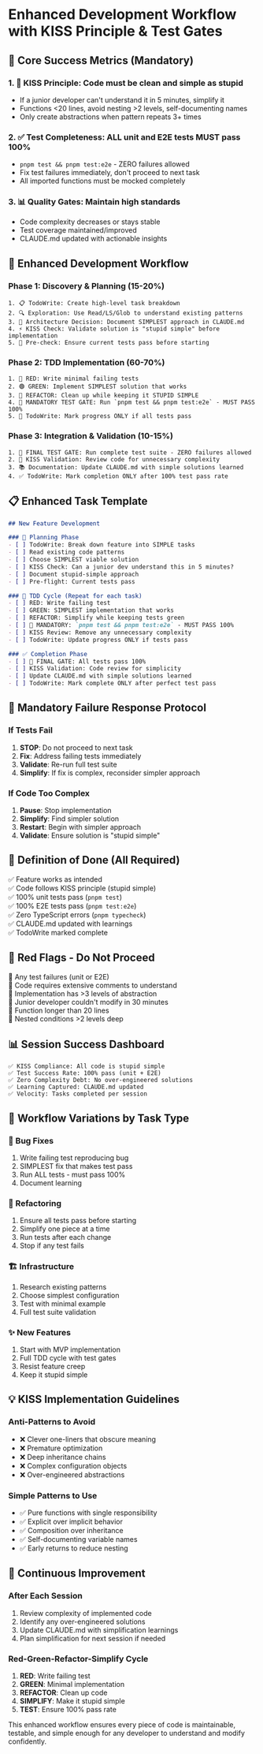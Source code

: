 # Enhanced Development Workflow with KISS Principle & Test Gates

## 🎯 Core Success Metrics (Mandatory)

### 1. **🧠 KISS Principle**: Code must be clean and simple as stupid
- If a junior developer can't understand it in 5 minutes, simplify it
- Functions <20 lines, avoid nesting >2 levels, self-documenting names
- Only create abstractions when pattern repeats 3+ times

### 2. **✅ Test Completeness**: ALL unit and E2E tests MUST pass 100%
- `pnpm test && pnpm test:e2e` - ZERO failures allowed
- Fix test failures immediately, don't proceed to next task
- All imported functions must be mocked completely

### 3. **📊 Quality Gates**: Maintain high standards
- Code complexity decreases or stays stable
- Test coverage maintained/improved
- CLAUDE.md updated with actionable insights

## 🚀 Enhanced Development Workflow

### **Phase 1: Discovery & Planning (15-20%)**
```
1. 📋 TodoWrite: Create high-level task breakdown
2. 🔍 Exploration: Use Read/LS/Glob to understand existing patterns
3. 🧭 Architecture Decision: Document SIMPLEST approach in CLAUDE.md
4. ⚡ KISS Check: Validate solution is "stupid simple" before implementation
5. 🧪 Pre-check: Ensure current tests pass before starting
```

### **Phase 2: TDD Implementation (60-70%)**
```
1. 🔴 RED: Write minimal failing tests
2. 🟢 GREEN: Implement SIMPLEST solution that works
3. 🔵 REFACTOR: Clean up while keeping it STUPID SIMPLE
4. 🧪 MANDATORY TEST GATE: Run `pnpm test && pnpm test:e2e` - MUST PASS 100%
5. 📝 TodoWrite: Mark progress ONLY if all tests pass
```

### **Phase 3: Integration & Validation (10-15%)**
```
1. 🧪 FINAL TEST GATE: Run complete test suite - ZERO failures allowed
2. 🧠 KISS Validation: Review code for unnecessary complexity
3. 📚 Documentation: Update CLAUDE.md with simple solutions learned
4. ✅ TodoWrite: Mark completion ONLY after 100% test pass rate
```

## 📋 Enhanced Task Template

```markdown
## New Feature Development

### 🎯 Planning Phase
- [ ] TodoWrite: Break down feature into SIMPLE tasks
- [ ] Read existing code patterns
- [ ] Choose SIMPLEST viable solution
- [ ] KISS Check: Can a junior dev understand this in 5 minutes?
- [ ] Document stupid-simple approach
- [ ] Pre-flight: Current tests pass

### 🔄 TDD Cycle (Repeat for each task)
- [ ] RED: Write failing test
- [ ] GREEN: SIMPLEST implementation that works
- [ ] REFACTOR: Simplify while keeping tests green
- [ ] 🧪 MANDATORY: `pnpm test && pnpm test:e2e` - MUST PASS 100%
- [ ] KISS Review: Remove any unnecessary complexity
- [ ] TodoWrite: Update progress ONLY if tests pass

### ✅ Completion Phase
- [ ] 🧪 FINAL GATE: All tests pass 100%
- [ ] KISS Validation: Code review for simplicity
- [ ] Update CLAUDE.md with simple solutions learned
- [ ] TodoWrite: Mark complete ONLY after perfect test pass
```

## 🚨 Mandatory Failure Response Protocol

### **If Tests Fail**
1. **STOP**: Do not proceed to next task
2. **Fix**: Address failing tests immediately
3. **Validate**: Re-run full test suite
4. **Simplify**: If fix is complex, reconsider simpler approach

### **If Code Too Complex**
1. **Pause**: Stop implementation
2. **Simplify**: Find simpler solution
3. **Restart**: Begin with simpler approach
4. **Validate**: Ensure solution is "stupid simple"

## 🎯 Definition of Done (All Required)

✅ Feature works as intended  
✅ Code follows KISS principle (stupid simple)  
✅ 100% unit tests pass (`pnpm test`)  
✅ 100% E2E tests pass (`pnpm test:e2e`)  
✅ Zero TypeScript errors (`pnpm typecheck`)  
✅ CLAUDE.md updated with learnings  
✅ TodoWrite marked complete  

## 🚨 Red Flags - Do Not Proceed

🚨 Any test failures (unit or E2E)  
🚨 Code requires extensive comments to understand  
🚨 Implementation has >3 levels of abstraction  
🚨 Junior developer couldn't modify in 30 minutes  
🚨 Function longer than 20 lines  
🚨 Nested conditions >2 levels deep  

## 📊 Session Success Dashboard

```
✅ KISS Compliance: All code is stupid simple
✅ Test Success Rate: 100% pass (unit + E2E)
✅ Zero Complexity Debt: No over-engineered solutions
✅ Learning Captured: CLAUDE.md updated
✅ Velocity: Tasks completed per session
```

## 🎯 Workflow Variations by Task Type

### **🐛 Bug Fixes**
1. Write failing test reproducing bug
2. SIMPLEST fix that makes test pass
3. Run ALL tests - must pass 100%
4. Document learning

### **🧹 Refactoring**
1. Ensure all tests pass before starting
2. Simplify one piece at a time
3. Run tests after each change
4. Stop if any test fails

### **🏗️ Infrastructure**
1. Research existing patterns
2. Choose simplest configuration
3. Test with minimal example
4. Full test suite validation

### **✨ New Features**
1. Start with MVP implementation
2. Full TDD cycle with test gates
3. Resist feature creep
4. Keep it stupid simple

## 💡 KISS Implementation Guidelines

### **Anti-Patterns to Avoid**
- ❌ Clever one-liners that obscure meaning
- ❌ Premature optimization
- ❌ Deep inheritance chains
- ❌ Complex configuration objects
- ❌ Over-engineered abstractions

### **Simple Patterns to Use**
- ✅ Pure functions with single responsibility
- ✅ Explicit over implicit behavior
- ✅ Composition over inheritance
- ✅ Self-documenting variable names
- ✅ Early returns to reduce nesting

## 🔄 Continuous Improvement

### **After Each Session**
1. Review complexity of implemented code
2. Identify any over-engineered solutions
3. Update CLAUDE.md with simplification learnings
4. Plan simplification for next session if needed

### **Red-Green-Refactor-Simplify Cycle**
1. **RED**: Write failing test
2. **GREEN**: Minimal implementation
3. **REFACTOR**: Clean up code
4. **SIMPLIFY**: Make it stupid simple
5. **TEST**: Ensure 100% pass rate

This enhanced workflow ensures every piece of code is maintainable, testable, and simple enough for any developer to understand and modify confidently.